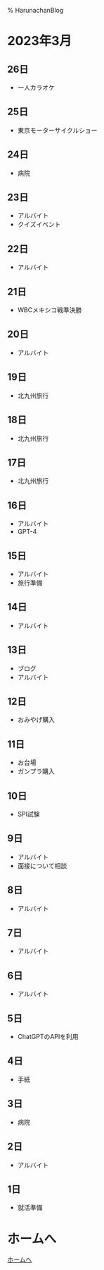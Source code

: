 % HarunachanBlog

# 2023年3月

## 26日

- 一人カラオケ

## 25日

- 東京モーターサイクルショー

## 24日

- 病院

## 23日

- アルバイト
- クイズイベント

## 22日

- アルバイト

## 21日

- WBCメキシコ戦準決勝

## 20日

- アルバイト

## 19日

- 北九州旅行

## 18日

- 北九州旅行

## 17日

- 北九州旅行

## 16日

- アルバイト
- GPT-4

## 15日

- アルバイト
- 旅行準備

## 14日

- アルバイト

## 13日

- ブログ
- アルバイト

## 12日

- おみやげ購入

## 11日

- お台場
- ガンプラ購入

## 10日

- SPI試験

## 9日

- アルバイト
- 面接について相談

## 8日

- アルバイト

## 7日

- アルバイト

## 6日

- アルバイト

## 5日

- ChatGPTのAPIを利用

## 4日

- 手紙

## 3日

- 病院

## 2日

- アルバイト

## 1日

- 就活準備

# ホームへ

[ホームへ](https://harunachan.com/)
